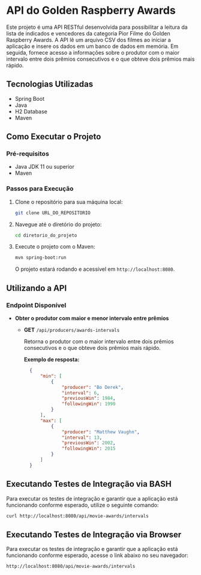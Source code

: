 # API do Golden Raspberry Awards

Este projeto é uma API RESTful desenvolvida para possibilitar a leitura da lista de indicados e vencedores da categoria Pior Filme do Golden Raspberry Awards. A API lê um arquivo CSV dos filmes ao iniciar a aplicação e insere os dados em um banco de dados em memória. Em seguida, fornece acesso a informações sobre o produtor com o maior intervalo entre dois prêmios consecutivos e o que obteve dois prêmios mais rápido.

## Tecnologias Utilizadas

- Spring Boot
- Java
- H2 Database
- Maven

## Como Executar o Projeto

### Pré-requisitos

- Java JDK 11 ou superior
- Maven

### Passos para Execução

1. Clone o repositório para sua máquina local:

    ```bash
    git clone URL_DO_REPOSITORIO
    ```

2. Navegue até o diretório do projeto:

    ```bash
    cd diretorio_do_projeto
    ```

3. Execute o projeto com o Maven:

    ```bash
    mvn spring-boot:run
    ```

    O projeto estará rodando e acessível em `http://localhost:8080`.

## Utilizando a API

### Endpoint Disponível

- **Obter o produtor com maior e menor intervalo entre prêmios**

    - **GET** `/api/producers/awards-intervals`

      Retorna o produtor com o maior intervalo entre dois prêmios consecutivos e o que obteve dois prêmios mais rápido.

      **Exemplo de resposta:**

      ```json
        {
            "min": [
                {
                    "producer": "Bo Derek",
                    "interval": 6,
                    "previousWin": 1984,
                    "followingWin": 1990
                }
            ],
            "max": [
                {
                    "producer": "Matthew Vaughn",
                    "interval": 13,
                    "previousWin": 2002,
                    "followingWin": 2015
                }
            ]
        }
      ```

## Executando Testes de Integração via BASH

Para executar os testes de integração e garantir que a aplicação está funcionando conforme esperado, utilize o seguinte comando:

```bash
curl http://localhost:8080/api/movie-awards/intervals
```

## Executando Testes de Integração via Browser

Para executar os testes de integração e garantir que a aplicação está funcionando conforme esperado, acesse o link abaixo no seu navegador:

```browser
http://localhost:8080/api/movie-awards/intervals

```

